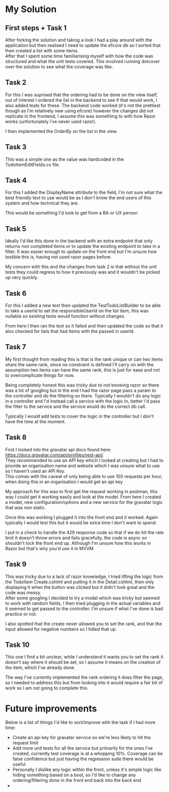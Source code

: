 # My Solution

## First steps + Task 1
After forking the solution and taking a look I had a play around with the application but then realised I need to update the efcore db so I sorted that 
then created a list with some items.  
After that I spent some time familiarising myself with how the code was structured and what the unit tests covered. 
This involved running dotcover over the solution to see what the coverage was like.

## Task 2

For this I was suprised that the ordering had to be done on the view itself, out of interest I ordered the list in the backend to see if that would work, I also added tests for these. The backend code worked (it's not the prettiest though as I'm relatively new using efcore) however the changes did not replicate in the frontend, I assume this was something to with how Razor works (unfortunately i've never used razor).  

I then implemented the OrderBy on the list in the view.

## Task 3

This was a simple one as the value was hardcoded in the TodoItemEditFields.cs file.

## Task 4 

For this I added the DisplayName attribute to the field, I'm not sure what the best friendly text to use would be as I don't know the end users of this system and how technical they are.  

This would be something I'd look to get from a BA or UX person

## Task 5

Ideally I'd like this done in the backend with an extra endpoint that only returns non completed items or to update the existing endpoint to take in a filter. It was easier enough to update on the front end but I'm unsure how testible this is, having not used razor pages before.  

My concern with this and the changes from task 2 is that without the unit tests they could regress to how it previously was and it wouldn't be picked up very quickly.

## Task 6

For this I added a new test then updated the TestTodoListBuilder to be able to take a userId to set the responsibleUserId on the list item, this was nullable so existing tests would function without changes.  

From here I then ran the test so it failed and then updated the code so that it also checked for lists that had items with the passed in userId.

## Task 7
My first thought from reading this is that is the rank unique or can two items share the same rank, since no constraint is defined I'll carry on with the assumption two items can have the same rank, this is just for ease and not to overcomplicate things for now.  

Being completely honest this was tricky due to not knowing razor so there was a lot of googling but in the end I had the razor page pass a param to the controller and do the filtering on there. Typically I wouldn't do any logic in a controller and I'd instead call a service with the logic in, better i'd pass the filter to the service and the service would do the correct db call.

Typically I would add tests to cover the logic in the controller but I don't have the time at the moment.

## Task 8
First I looked into the gravatar api docs found here: https://docs.gravatar.com/api/profiles/rest-api/  
They recommended to use an API key which I looked at creating but I had to provide an organisation name and website which I was unsure what to use so I haven't used an API Key.  
This comes with the caveat of only being able to use 100 requests per hour, when doing this in an organisation I would get an api key

My approach for this was to first get the request working in postman, this way I could get it working easily and look at the model. From here I created a model, new configuration/options and a new service for the gravatar logic that was non static.  

Once this was working I plugged it into the front end and it worked. Again typically I would test this but it would be extra time I don't want to spend.  

I put in a check to handle the 429 response code so that if we do hit the rate limit it doesn't throw errors and fails gracefully, the code is async so shouldn't lock the front end up. Although I'm unsure how this works in Razor but that's why you'd use it in MVVM

## Task 9
This was tricky due to a lack of razor knowledge, I tried lifting the logic from the TodoItem Create.cshtml and putting it in the Detail.cshtml, then only displaying it when the button was clicked but it didn't look great and the code was messy.  
After some googling I decided to try a modal which was tricky but seemed to work with random fields, I then tried plugging in the actual variables and it seemed to get passed to the controller. I'm unsure if what I've done is bad practice or not.  

I also spotted that the create never allowed you to set the rank, and that the input allowed for negative numbers so I tidied that up.

## Task 10
This one I find a bit unclear, while I understand it wants you to set the rank it doesn't say where it should be set, so I assume it means on the creation of the item, which I've already done.   

The way I've currently implemented the rank ordering it does filter the page, so I needed to address this but from looking into it would require a fair bit of work so I am not going to complete this.

# Future improvements

Below is a list of things I'd like to sort/improve with the task if I had more time:
-	Create an api key for gravatar service so we're less likely to hit the request limit
-	Add more unit tests for all the service but primarily for the ones I've created, currently test coverage is at a whopping 10%. Coverage can be false confidence but just having the regression suite there would be useful
-   Personally I dislike any logic within the front, unless it's simple logic like hiding something based on a bool, so I'd like to change any ordering/filtering done in the front end back into the back end
- 